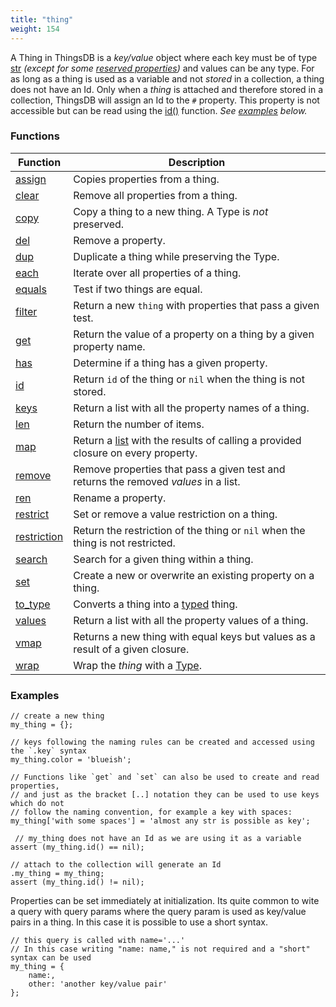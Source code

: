 ```yaml
---
title: "thing"
weight: 154
---
```


A Thing in ThingsDB is a _key/value_ object where each key must be of type [str](../str) _(except for some [reserved properties](../../overview/properties))_ and values can be any type.
For as long as a thing is used as a variable and not _stored_ in a collection, a thing does not have an Id. Only when a _thing_ is attached and therefore stored in a collection, ThingsDB will assign an Id to the `#` property. This property is not accessible but can be read using the [id()](./id) function. _See [examples](#examples) below._

### Functions

Function | Description
------ | -----------
[assign](./assign) | Copies properties from a thing.
[clear](./clear) | Remove all properties from a thing.
[copy](./copy) | Copy a thing to a new thing. A Type is *not* preserved.
[del](./del) | Remove a property.
[dup](./dup) | Duplicate a thing while preserving the Type.
[each](./each) | Iterate over all properties of a thing.
[equals](./equals) | Test if two things are equal.
[filter](./filter) | Return a new `thing` with properties that pass a given test.
[get](./get) | Return the value of a property on a thing by a given property name.
[has](./has) | Determine if a thing has a given property.
[id](./id) | Return `id` of the thing or `nil` when the thing is not stored.
[keys](./keys) | Return a list with all the property names of a thing.
[len](./len) | Return the number of items.
[map](./map) | Return a [list](../list) with the results of calling a provided closure on every property.
[remove](./remove) | Remove properties that pass a given test and returns the removed *values* in a list.
[ren](./ren) | Rename a property.
[restrict](./restrict) | Set or remove a value restriction on a thing.
[restriction](./restriction) | Return the restriction of the thing or `nil` when the thing is not restricted.
[search](./search) | Search for a given thing within a thing.
[set](./set) | Create a new or overwrite an existing property on a thing.
[to_type](./to_type) | Converts a thing into a [typed](../typed) thing.
[values](./values) | Return a list with all the property values of a thing.
[vmap](./vmap) | Returns a new thing with equal keys but values as a result of a given closure.
[wrap](./wrap) | Wrap the *thing* with a [Type](../../overview/type).

### Examples

```thingsdb
// create a new thing
my_thing = {};

// keys following the naming rules can be created and accessed using the `.key` syntax
my_thing.color = 'blueish';

// Functions like `get` and `set` can also be used to create and read properties,
// and just as the bracket [..] notation they can be used to use keys which do not
// follow the naming convention, for example a key with spaces:
my_thing['with some spaces'] = 'almost any str is possible as key';

 // my_thing does not have an Id as we are using it as a variable
assert (my_thing.id() == nil);

// attach to the collection will generate an Id
.my_thing = my_thing;
assert (my_thing.id() != nil);
```

Properties can be set immediately at initialization. Its quite common to wite a query with query params where the query param is used as key/value pairs in a thing. In this case it is possible to use a short syntax.

```thingsdb
// this query is called with name='...'
// In this case writing "name: name," is not required and a "short" syntax can be used
my_thing = {
    name:,
    other: 'another key/value pair'
};
```
